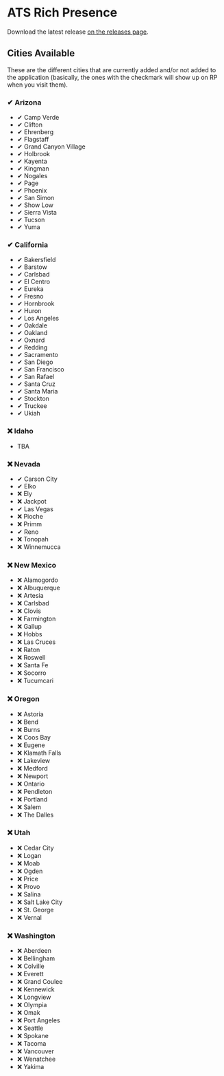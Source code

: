 # ATS Rich Presence
Download the latest release [on the releases page](https://github.com/FireController1847/ats-rich-presence/releases).

## Cities Available
These are the different cities that are currently added and/or not added to the application (basically, the ones with the checkmark will show up on RP when you visit them).

### ✔ Arizona
- ✔ Camp Verde
- ✔ Clifton
- ✔ Ehrenberg
- ✔ Flagstaff
- ✔ Grand Canyon Village
- ✔ Holbrook
- ✔ Kayenta
- ✔ Kingman
- ✔ Nogales
- ✔ Page
- ✔ Phoenix
- ✔ San Simon
- ✔ Show Low
- ✔ Sierra Vista
- ✔ Tucson
- ✔ Yuma

### ✔ California
- ✔ Bakersfield
- ✔ Barstow
- ✔ Carlsbad
- ✔ El Centro
- ✔ Eureka
- ✔ Fresno
- ✔ Hornbrook
- ✔ Huron
- ✔ Los Angeles
- ✔ Oakdale
- ✔ Oakland
- ✔ Oxnard
- ✔ Redding
- ✔ Sacramento
- ✔ San Diego
- ✔ San Francisco
- ✔ San Rafael
- ✔ Santa Cruz
- ✔ Santa Maria
- ✔ Stockton
- ✔ Truckee
- ✔ Ukiah

### ❌ Idaho
- TBA

### ❌ Nevada
- ✔ Carson City
- ✔ Elko
- ❌ Ely
- ❌ Jackpot
- ✔ Las Vegas
- ❌ Pioche
- ❌ Primm
- ✔ Reno
- ❌ Tonopah
- ❌ Winnemucca

### ❌ New Mexico
- ❌ Alamogordo
- ❌ Albuquerque
- ❌ Artesia
- ❌ Carlsbad
- ❌ Clovis
- ❌ Farmington
- ❌ Gallup
- ❌ Hobbs
- ❌ Las Cruces
- ❌ Raton
- ❌ Roswell
- ❌ Santa Fe
- ❌ Socorro
- ❌ Tucumcari

### ❌ Oregon
- ❌ Astoria
- ❌ Bend
- ❌ Burns
- ❌ Coos Bay
- ❌ Eugene
- ❌ Klamath Falls
- ❌ Lakeview
- ❌ Medford
- ❌ Newport
- ❌ Ontario
- ❌ Pendleton
- ❌ Portland
- ❌ Salem
- ❌ The Dalles

### ❌ Utah
- ❌ Cedar City
- ❌ Logan
- ❌ Moab
- ❌ Ogden
- ❌ Price
- ❌ Provo
- ❌ Salina
- ❌ Salt Lake City
- ❌ St. George
- ❌ Vernal

### ❌ Washington
- ❌ Aberdeen
- ❌ Bellingham
- ❌ Colville
- ❌ Everett
- ❌ Grand Coulee
- ❌ Kennewick
- ❌ Longview
- ❌ Olympia
- ❌ Omak
- ❌ Port Angeles
- ❌ Seattle
- ❌ Spokane
- ❌ Tacoma
- ❌ Vancouver
- ❌ Wenatchee
- ❌ Yakima
